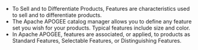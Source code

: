 - To Sell and to Differentiate Products, Features are characteristics used to sell and to differentiate products.
- The Apache APOGEE catalog manager allows you to define any feature set you wish for your products.
  Typical features include size and color.
- In Apache APOGEE, features are associated, or applied, to products as Standard Features, Selectable Features, or Distinguishing Features.